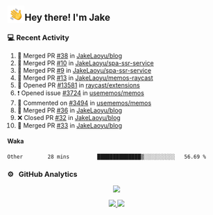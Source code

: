 <img alt="Night Coding" src="./assets/Hand%20Wave.gif" width='40' align="left"/><h2>Hey there! I'm Jake</h2>

### 💻 Recent Activity

<!--RECENT_ACTIVITY:start-->
1. 🎉 Merged PR [#38](https://github.com/JakeLaoyu/blog/pull/38) in [JakeLaoyu/blog](https://github.com/JakeLaoyu/blog)<br>
2. 🎉 Merged PR [#10](https://github.com/JakeLaoyu/spa-ssr-service/pull/10) in [JakeLaoyu/spa-ssr-service](https://github.com/JakeLaoyu/spa-ssr-service)<br>
3. 🎉 Merged PR [#9](https://github.com/JakeLaoyu/spa-ssr-service/pull/9) in [JakeLaoyu/spa-ssr-service](https://github.com/JakeLaoyu/spa-ssr-service)<br>
4. 🎉 Merged PR [#13](https://github.com/JakeLaoyu/memos-raycast/pull/13) in [JakeLaoyu/memos-raycast](https://github.com/JakeLaoyu/memos-raycast)<br>
5. 💪 Opened PR [#13581](https://github.com/raycast/extensions/pull/13581) in [raycast/extensions](https://github.com/raycast/extensions)<br>
6. ❗️ Opened issue [#3724](https://github.com/usememos/memos/issues/3724) in [usememos/memos](https://github.com/usememos/memos)<br>
7. 💬 Commented on [#3494](https://github.com/usememos/memos/issues/3494#issuecomment-2213765319) in [usememos/memos](https://github.com/usememos/memos)<br>
8. 🎉 Merged PR [#36](https://github.com/JakeLaoyu/blog/pull/36) in [JakeLaoyu/blog](https://github.com/JakeLaoyu/blog)<br>
9. ❌ Closed PR [#32](https://github.com/JakeLaoyu/blog/pull/32) in [JakeLaoyu/blog](https://github.com/JakeLaoyu/blog)<br>
10. 🎉 Merged PR [#33](https://github.com/JakeLaoyu/blog/pull/33) in [JakeLaoyu/blog](https://github.com/JakeLaoyu/blog)<br>
<!--RECENT_ACTIVITY:end-->

#### Waka

<!--START_SECTION:waka-->

```text
Other        28 mins         ██████████████▒░░░░░░░░░░   56.69 %
```

<!--END_SECTION:waka-->

### ⚙️ &nbsp; GitHub Analytics

<p align="center">
  <img src="http://github-profile-summary-cards.vercel.app/api/cards/profile-details?username=JakeLaoyu&theme=2077" />
</p>


<p align="center">
<a href="https://github.com/JakeLaoyu">
  <img height="180em" src="https://github-readme-stats-eight-theta.vercel.app/api?username=jakelaoyu&show_icons=true&theme=algolia&include_all_commits=true&count_private=true"/>
  <img height="180em" src="https://github-readme-stats-eight-theta.vercel.app/api/top-langs/?username=jakelaoyu&layout=compact&langs_count=8&theme=algolia&hide=html&count_private=true"/>
</a>
</p>

<!-- ### 🤝🏻 &nbsp; Connect with Me

<p align="center">
<a href="https://i.jakeyu.top"><img src="https://img.shields.io/badge/-i.jakeyu.top-3423A6?style=flat&logo=Google-Chrome&logoColor=white"/></a>
<a href="mailto:jake.laoyu@gmail.com"><img src="https://img.shields.io/badge/-jake.laoyu@gmail.com-D14836?style=flat&logo=Gmail&logoColor=white"/></a>
</p> -->
